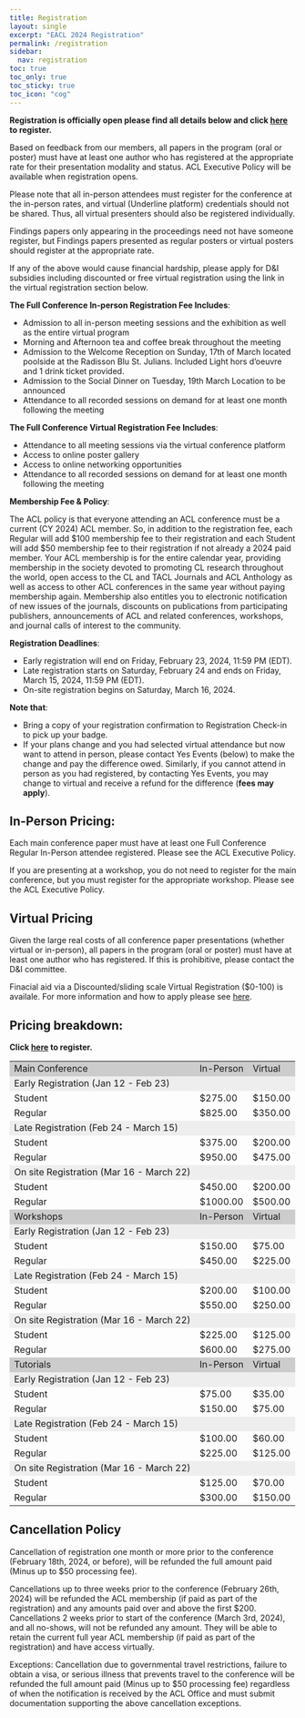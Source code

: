 ```yaml
---
title: Registration
layout: single
excerpt: "EACL 2024 Registration"
permalink: /registration
sidebar:
  nav: registration
toc: true
toc_only: true
toc_sticky: true
toc_icon: "cog"
---
```


<b>Registration is officially open please find all details below and click <a href="https://acl.swoogo.com/EACL2024">here</a> to register.</b><br>

Based on feedback from our members, all papers in the program (oral or poster) must have at least one author who has registered at the appropriate rate for their presentation modality and status. ACL Executive Policy will be available when registration opens.

Please note that all in-person attendees must register for the conference at the in-person rates, and virtual (Underline platform) credentials should not be shared. Thus, all virtual presenters should also be registered individually. 

Findings papers only appearing in the proceedings need not have someone register, but Findings papers presented as regular posters or virtual posters should register at the appropriate rate.

If any of the above would cause financial hardship, please apply for D&I subsidies including discounted or free virtual registration using the link in the virtual registration section below.

<b>The Full Conference In-person Registration Fee Includes</b>:
- Admission to all in-person meeting sessions and the exhibition as well as the entire virtual program
- Morning and Afternoon tea and coffee break throughout the meeting 
- Admission to the Welcome Reception on Sunday, 17th of March located poolside at the Radisson Blu St. Julians. Included Light hors d’oeuvre and 1 drink ticket provided.
- Admission to the Social Dinner on Tuesday, 19th March Location to be announced
- Attendance to all recorded sessions on demand for at least one month following the meeting

<b>The Full Conference Virtual Registration Fee Includes</b>:
- Attendance to all meeting sessions via the virtual conference platform
- Access to online poster gallery
- Access to online networking opportunities
- Attendance to all recorded sessions on demand for at least one month following the meeting

<b>Membership Fee & Policy</b>:

The ACL policy is that everyone attending an ACL conference must be a current (CY 2024) ACL member. So, in addition to the registration fee, each Regular will add $100 membership fee to their registration and each Student will add $50 membership fee to their registration if not already a 2024 paid member. Your ACL membership is for the entire calendar year, providing membership in the society devoted to promoting CL research throughout the world, open access to the CL and TACL Journals and ACL Anthology as well as access to other ACL conferences in the same year without paying membership again. Membership also entitles you to electronic notification of new issues of the journals, discounts on publications from participating publishers, announcements of ACL and related conferences, workshops, and journal calls of interest to the community.

<b>Registration Deadlines</b>:
- Early registration will end on Friday, February 23, 2024, 11:59 PM (EDT).
- Late registration starts on Saturday, February 24 and ends on Friday, March 15, 2024, 11:59 PM (EDT).
- On-site registration begins on Saturday, March 16, 2024.

<b>Note that</b>:
- Bring a copy of your registration confirmation to Registration Check-in to pick up your badge.
- If your plans change and you had selected virtual attendance but now want to attend in person, please contact Yes Events (below) to make the change and pay the difference owed. Similarly, if you cannot attend in person as you had registered, by contacting Yes Events, you may change to virtual and receive a refund for the difference (<b>fees may apply</b>).

## In-Person Pricing:

Each main conference paper must have at least one Full Conference Regular In-Person attendee registered. Please see the ACL Executive Policy.  

If you are presenting at a workshop, you do not need to register for the main conference, but you must register for the appropriate workshop. Please see the ACL Executive Policy. 

## Virtual Pricing

Given the large real costs of all conference paper presentations (whether virtual or in-person), all papers in the program (oral or poster) must have at least one author who has registered. If this is prohibitive, please contact the D&I committee.

Finacial aid via a Discounted/sliding scale Virtual Registration ($0-100) is availale. For more information and how to apply please see  <a href="https://2024.eacl.org/virtualdiscounts">here</a>.


## Pricing breakdown:


<b>Click <a href="https://acl.swoogo.com/EACL2024">here</a> to register.</b><br>

<table>

  <tr style="background-color:#cccccc">
   <td nowrap="nowrap" style="vertical-align: top;">
        Main Conference
   </td> 
   <td>
        In-Person
   </td>
   <td>
        Virtual
   </td>
  </tr>

  <tr style="background-color:#eeeeee;"> 
   <td nowrap="nowrap" style="vertical-align: top;">
      Early Registration (Jan 12 - Feb 23)
   </td> 
   <td>
   </td>
   <td>
   </td>
  </tr>
  <tr>
   <td> 
      Student 
   </td>
   <td> 
      $275.00
   </td>
   <td> 
      $150.00
   </td>
  </tr>
  <tr>
  <td> 
    Regular
  </td>
   <td> 
    $825.00
   </td>
   <td> 
    $350.00
   </td>
  </tr>

  
  <tr style="background-color:#eeeeee;"> 
   <td nowrap="nowrap" style="vertical-align: top; ">
      Late Registration (Feb 24 - March 15)
   </td> 
   <td>
   </td>
   <td>
   </td>
  </tr>
  <tr>
   <td> 
      Student 
   </td>
   <td> 
      $375.00
   </td>
   <td> 
      $200.00
   </td>
  </tr>
  <tr>
  <td> 
    Regular
  </td>
   <td> 
    $950.00
   </td>
   <td> 
    $475.00
   </td>
  </tr>

 
  <tr style="background-color:#eeeeee;"> 
   <td nowrap="nowrap" style="vertical-align: top;">
      On site Registration (Mar 16 - March 22)
   </td> 
   <td>
   </td>
   <td>
   </td>
  </tr>
  <tr>
   <td> 
      Student 
   </td>
   <td> 
      $450.00
   </td>
   <td> 
      $200.00
   </td>
  </tr>
  <tr>
  <td> 
    Regular
  </td>
   <td> 
    $1000.00
   </td>
   <td> 
    $500.00
   </td>
  </tr>


  <tr style="background-color:#cccccc">
   <td nowrap="nowrap" style="vertical-align: top;">
        Workshops    
   </td> 
   <td>
        In-Person
   </td>
   <td>
        Virtual
   </td>
  </tr>

  
  <tr style="background-color:#eeeeee;"> 
   <td nowrap="nowrap" style="vertical-align: top; ">
      Early Registration (Jan 12 - Feb 23)
   </td> 
   <td>
   </td>
   <td>
   </td>
  </tr>
  <tr>
   <td> 
      Student 
   </td>
   <td> 
      $150.00
   </td>
   <td> 
      $75.00
   </td>
  </tr>
  <tr>
  <td> 
    Regular
  </td>
   <td> 
    $450.00
   </td>
   <td> 
    $225.00
   </td>
  </tr>

  <tr style="background-color:#eeeeee;"> 
   <td nowrap="nowrap" style="vertical-align: top;">
      Late Registration (Feb 24 - March 15)
   </td> 
   <td>
   </td>
   <td>
   </td>
  </tr>
  <tr>
   <td> 
      Student 
   </td>
   <td> 
      $200.00
   </td>
   <td> 
      $100.00
   </td>
  </tr>
  <tr>
  <td> 
    Regular
  </td>
   <td> 
    $550.00
   </td>
   <td> 
    $250.00
   </td>
  </tr>

  <tr style="background-color:#eeeeee;"> 
   <td nowrap="nowrap" style="vertical-align: top;">
      On site Registration (Mar 16 - March 22)
   </td> 
   <td>
   </td>
   <td>
   </td>
  </tr>
  <tr>
   <td> 
      Student 
   </td>
   <td> 
      $225.00
   </td>
   <td> 
      $125.00
   </td>
  </tr>
  <tr>
  <td> 
    Regular
  </td>
   <td> 
    $600.00
   </td>
   <td> 
    $275.00
   </td>
  </tr>




  <tr style="background-color:#cccccc">
   <td nowrap="nowrap" style="vertical-align: top;">
        Tutorials
   </td> 
   <td>
        In-Person
   </td>
   <td>
        Virtual
   </td>
  </tr>

  <tr style="background-color:#eeeeee;"> 
   <td nowrap="nowrap" style="vertical-align: top;">
      Early Registration (Jan 12 - Feb 23)
   </td> 
   <td>
   </td>
   <td>
   </td>
  </tr>
  <tr>
   <td> 
      Student 
   </td>
   <td> 
      $75.00
   </td>
   <td> 
      $35.00
   </td>
  </tr>
  <tr>
  <td> 
    Regular
  </td>
   <td> 
    $150.00
   </td>
   <td> 
    $75.00
   </td>
  </tr>

  <tr style="background-color:#eeeeee;"> 
   <td nowrap="nowrap" style="vertical-align: top;">
      Late Registration (Feb 24 - March 15)
   </td> 
   <td>
   </td>
   <td>
   </td>
  </tr>
  <tr>
   <td> 
      Student 
   </td>
   <td> 
      $100.00
   </td>
   <td> 
      $60.00
   </td>
  </tr>
  <tr>
  <td> 
    Regular
  </td>
   <td> 
    $225.00
   </td>
   <td> 
    $125.00
   </td>
  </tr>

  <tr style="background-color:#eeeeee;"> 
   <td nowrap="nowrap" style="vertical-align: top;">
      On site Registration (Mar 16 - March 22)
   </td> 
   <td>
   </td>
   <td>
   </td>
  </tr>
  <tr>
   <td> 
      Student 
   </td>
   <td> 
      $125.00
   </td>
   <td> 
      $70.00
   </td>
  </tr>
  <tr>
  <td> 
    Regular
  </td>
   <td> 
    $300.00
   </td>
   <td> 
    $150.00
   </td>
  </tr>







</table>



## Cancellation Policy

Cancellation of registration one month or more prior to the conference (February 18th, 2024, or before), will be refunded the full amount paid (Minus up to $50 processing fee).

Cancellations up to three weeks prior to the conference (February 26th, 2024) will be refunded the ACL membership (if paid as part of the registration) and any amounts paid over and above the first $200. Cancellations 2 weeks prior to start of the conference (March 3rd, 2024), and all no-shows, will not be refunded any amount. They will be able to retain the current full year ACL membership (if paid as part of the registration) and have access virtually.

Exceptions: Cancellation due to governmental travel restrictions, failure to obtain a visa, or serious illness that prevents travel to the conference will be refunded the full amount paid (Minus up to $50 processing fee) regardless of when the notification is received by the ACL Office and must submit documentation supporting the above cancellation exceptions.
